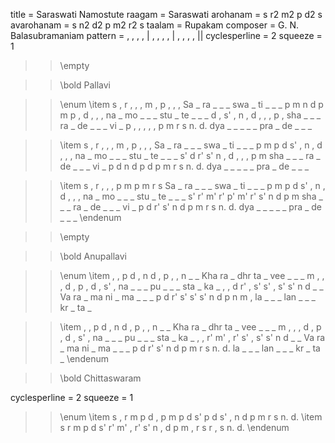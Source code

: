 title = Saraswati Namostute
raagam = Saraswati
arohanam = s r2 m2 p d2 s
avarohanam = s n2 d2 p m2 r2 s
taalam = Rupakam
composer = G. N. Balasubramaniam
pattern =  , , , , | , , , , | , , , ,  ||
cyclesperline = 2
squeeze = 1

>> \empty

>> \bold Pallavi

>> \enum
>> \item
s , r , , , m , p , , ,
Sa _ ra _ _ _ swa _ ti _ _ _
p m n d p m p , d , , ,
na _ mo _ _ _ stu _ te _ _ _
d , s' , n , d , , , p ,
sha _ _ _ ra _ de _ _ _ vi _
p , , , , , p m r s n. d.
dya _ _ _ _ _ pra _ de _ _ _

>> \item
s , r , , , m , p , , ,
Sa _ ra _ _ _ swa _ ti _ _ _
p m p d s' , n , d , , ,
na _ mo _ _ _ stu _ te _ _ _
s' d r' s' n , d , , , p m
sha _ _ _ ra _ de _ _ _ vi _
p d n d p d p m r s n. d.
dya _ _ _ _ _ pra _ de _ _ _

>> \item
s , r , , , p m p m r s
Sa _ ra _ _ _ swa _ ti _ _ _
p m p d s' , n , d , , ,
na _ mo _ _ _ stu _ te _ _ _
s' r' m' r' p' m' r' s' n d p m
sha _ _ _ ra _ de _ _ _ vi _
p d r' s' n d p m r s n. d.
dya _ _ _ _ _ pra _ de _ _ _
>> \endenum

>> \empty

>> \bold Anupallavi

>> \enum
>> \item
, , p d       , n d ,       p , , n
_ _ Kha ra    _ dhr ta _   vee _ _ _
m , , ,       d , p ,       d , s' ,
na _ _ _      pu _ _ _      sta _ ka _
, , d r'      , s' s' ,     s' s' n d
_ _ Va ra     _ ma ni _     ma _ _ _
p d r' s'     s' s' n d     p n m ,
la _ _ _      lan _ _ _     kr _ ta _

>> \item
, , p d       , n d ,       p , , n
_ _ Kha ra    _ dhr ta _   vee _ _ _
m , , ,       d , p ,       d , s' ,
na _ _ _      pu _ _ _      sta _ ka _
, , r' m'      , r' s' ,     s' s' n d
_ _ Va ra     _ ma ni _     ma _ _ _
p d r' s'     n d p m       r s n. d.
la _ _ _      lan _ _ _     kr _ ta _
>> \endenum

>> \bold Chittaswaram

cyclesperline = 2
squeeze = 1

>> \enum
>> \item
s , r m       p d , p      m p d s'
p d s' ,      n d p m      r s n. d.
>> \item
s r m p       d s' r' m'   , r' s' n
, d p m       , r s r      , s n. d.
>> \endenum
